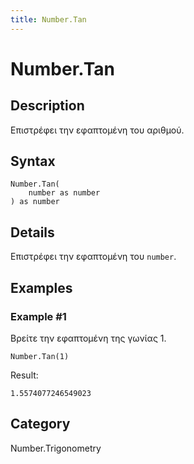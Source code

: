 ```yaml
---
title: Number.Tan
---
```


# Number.Tan


## Description

Επιστρέφει την εφαπτομένη του αριθμού.


## Syntax

```powerquery
Number.Tan(
    number as number
) as number
```


## Details

Επιστρέφει την εφαπτομένη του <code>number</code>.


## Examples

### Example #1 
Βρείτε την εφαπτομένη της γωνίας 1.
```powerquery
Number.Tan(1)
```

Result: 
```powerquery
1.5574077246549023
```




## Category
Number.Trigonometry
